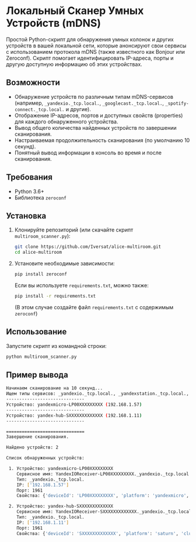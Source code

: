 # Локальный Сканер Умных Устройств (mDNS)

Простой Python-скрипт для обнаружения умных колонок и других устройств в вашей локальной сети, которые анонсируют свои сервисы с использованием протокола mDNS (также известного как Bonjour или Zeroconf). Скрипт помогает идентифицировать IP-адреса, порты и другую доступную информацию об этих устройствах.

## Возможности

* Обнаружение устройств по различным типам mDNS-сервисов (например, `_yandexio._tcp.local.`, `_googlecast._tcp.local.`, `_spotify-connect._tcp.local.` и другие).
* Отображение IP-адресов, портов и доступных свойств (properties) для каждого обнаруженного устройства.
* Вывод общего количества найденных устройств по завершении сканирования.
* Настраиваемая продолжительность сканирования (по умолчанию 10 секунд).
* Понятный вывод информации в консоль во время и после сканирования.

## Требования

* Python 3.6+
* Библиотека `zeroconf`

## Установка

1.  Клонируйте репозиторий (или скачайте скрипт `multiroom_scanner.py`):
    ```bash
    git clone https://github.com/Iversat/alice-multiroom.git
    cd alice-multiroom
    ```

2.  Установите необходимые зависимости:
    ```bash
    pip install zeroconf
    ```
    Если вы используете `requirements.txt`, можно также:
    ```bash
    pip install -r requirements.txt
    ```
    (В этом случае создайте файл `requirements.txt` с содержимым `zeroconf`)

## Использование

Запустите скрипт из командной строки:

```bash
python multiroom_scanner.py
 ```

## Пример вывода

 ```bash
Начинаем сканирование на 10 секунд...
Ищем типы сервисов: _yandexio._tcp.local., _yandexstation._tcp.local., _googlecast._tcp.local., _spotify-connect._tcp.local.
------------------------------
Устройство: yandexmicro-LP00XXXXXXXXX (192.168.1.57)
------------------------------
Устройство: yandex-hub-SXXXXXXXXXXXXX (192.168.1.11)
------------------------------

==============================
Завершение сканирования.

Найдено устройств: 2

Список обнаруженных устройств:

  1. Устройство: yandexmicro-LP00XXXXXXXXX
     Сервисное имя: YandexIOReceiver-LP00XXXXXXXXX._yandexio._tcp.local.
     Тип: _yandexio._tcp.local.
     IP: ['192.168.1.57']
     Порт: 1961
     Свойства: {'deviceId': 'LP00XXXXXXXXX', 'platform': 'yandexmicro', 'cluster': 'yes'}

  2. Устройство: yandex-hub-SXXXXXXXXXXXXX
     Сервисное имя: YandexIOReceiver-SXXXXXXXXXXXXX._yandexio._tcp.local.
     Тип: _yandexio._tcp.local.
     IP: ['192.168.1.11']
     Порт: 1961
     Свойства: {'deviceId': 'SXXXXXXXXXXXXX', 'platform': 'saturn', 'cluster': 'yes'}
 ```
